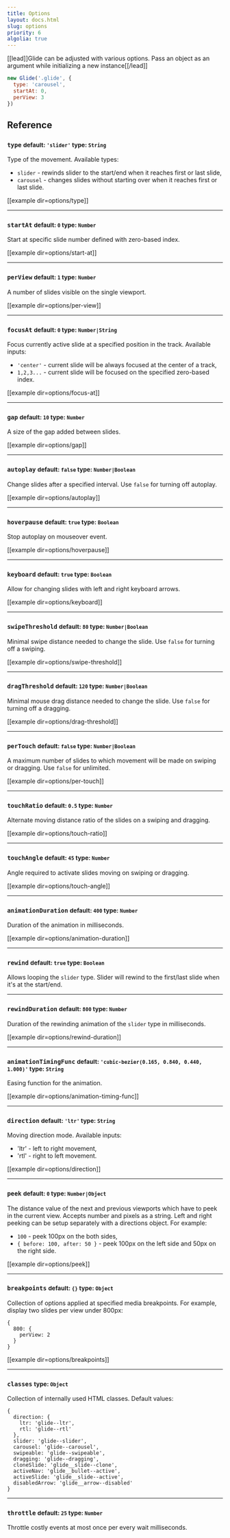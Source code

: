 ```yaml
---
title: Options
layout: docs.html
slug: options
priority: 6
algolia: true
---
```


[[lead]]Glide can be adjusted with various options. Pass an object as an argument while initializing a new instance[[/lead]]

```js
new Glide('.glide', {
  type: 'carousel',
  startAt: 0,
  perView: 3
})
```

## Reference

### `type` <small>default: `'slider'` type: `String`</small>

Type of the movement. Available types:
- `slider` - rewinds slider to the start/end when it reaches first or last slide,
- `carousel` - changes slides without starting over when it reaches first or last slide.

[[example dir=options/type]]

---

### `startAt` <small>default: `0` type: `Number`</small>

Start at specific slide number defined with zero-based index.

[[example dir=options/start-at]]

---

### `perView` <small>default: `1` type: `Number`</small>

A number of slides visible on the single viewport.

[[example dir=options/per-view]]

---

### `focusAt` <small>default: `0` type: `Number|String`</small>

Focus currently active slide at a specified position in the track. Available inputs:
- `'center'` - current slide will be always focused at the center of a track,
- `1,2,3...` - current slide will be focused on the specified zero-based index.

[[example dir=options/focus-at]]

---

### `gap` <small>default: `10` type: `Number`</small>

A size of the gap added between slides.

[[example dir=options/gap]]

---

### `autoplay` <small>default: `false` type: `Number|Boolean`</small>

Change slides after a specified interval. Use `false` for turning off autoplay.

[[example dir=options/autoplay]]

---

### `hoverpause` <small>default: `true` type: `Boolean`</small>

Stop autoplay on mouseover event.

[[example dir=options/hoverpause]]

---

### `keyboard` <small>default: `true` type: `Boolean`</small>

Allow for changing slides with left and right keyboard arrows.

[[example dir=options/keyboard]]

---

### `swipeThreshold` <small>default: `80` type: `Number|Boolean`</small>

Minimal swipe distance needed to change the slide. Use `false` for turning off a swiping.

[[example dir=options/swipe-threshold]]

---

### `dragThreshold` <small>default: `120` type: `Number|Boolean`</small>

Minimal mouse drag distance needed to change the slide. Use `false` for turning off a dragging.

[[example dir=options/drag-threshold]]

---

### `perTouch` <small>default: `false` type: `Number|Boolean`</small>

A maximum number of slides to which movement will be made on swiping or dragging. Use `false` for unlimited.

[[example dir=options/per-touch]]

---

### `touchRatio` <small>default: `0.5` type: `Number`</small>

Alternate moving distance ratio of the slides on a swiping and dragging.

[[example dir=options/touch-ratio]]

---

### `touchAngle` <small>default: `45` type: `Number`</small>

Angle required to activate slides moving on swiping or dragging.

[[example dir=options/touch-angle]]

---

### `animationDuration` <small>default: `400` type: `Number`</small>

Duration of the animation in milliseconds.

[[example dir=options/animation-duration]]

---

### `rewind` <small>default: `true` type: `Boolean`</small>

Allows looping the `slider` type. Slider will rewind to the first/last slide when it's at the start/end.

---

### `rewindDuration` <small>default: `800` type: `Number`</small>

Duration of the rewinding animation of the `slider` type in milliseconds.

[[example dir=options/rewind-duration]]

---

### `animationTimingFunc` <small>default: `'cubic-bezier(0.165, 0.840, 0.440, 1.000)'` type: `String`</small>

Easing function for the animation.

[[example dir=options/animation-timing-func]]

---

### `direction` <small>default: `'ltr'` type: `String`</small>

Moving direction mode. Available inputs:
- 'ltr' - left to right movement,
- 'rtl' - right to left movement.

[[example dir=options/direction]]

---

### `peek` <small>default: `0` type: `Number|Object`</small>

The distance value of the next and previous viewports which have to peek in the current view. Accepts number and pixels as a string. Left and right peeking can be setup separately with a directions object. For example:
- `100` - peek 100px on the both sides,
- `{ before: 100, after: 50 }` - peek 100px on the left side and 50px on the right side.

[[example dir=options/peek]]

---

### `breakpoints` <small>default: `{}` type: `Object`</small>

Collection of options applied at specified media breakpoints. For example, display two slides per view under 800px:
```
{
  800: {
    perView: 2
  }
}
```

[[example dir=options/breakpoints]]

---

### `classes` <small>type: `Object`</small>

Collection of internally used HTML classes. Default values:

```
{
  direction: {
    ltr: 'glide--ltr',
    rtl: 'glide--rtl'
  },
  slider: 'glide--slider',
  carousel: 'glide--carousel',
  swipeable: 'glide--swipeable',
  dragging: 'glide--dragging',
  cloneSlide: 'glide__slide--clone',
  activeNav: 'glide__bullet--active',
  activeSlide: 'glide__slide--active',
  disabledArrow: 'glide__arrow--disabled'
}
```

---

### `throttle` <small>default: `25` type: `Number`</small>

Throttle costly events at most once per every wait milliseconds.
